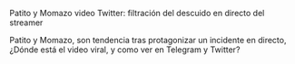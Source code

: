 Patito y Momazo video Twitter: filtración del descuido en directo del streamer

Patito y Momazo, son tendencia tras protagonizar un incidente en directo, ¿Dónde está el video viral, y como ver en Telegram y Twitter?
